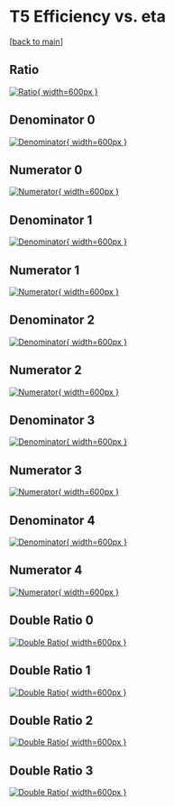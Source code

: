 # T5 Efficiency vs. eta

[[back to main](./)]



## Ratio

[![Ratio](../mtv/var/T5_xtr_13_1_eff_eta.png){ width=600px }](../mtv/var/T5_xtr_13_1_eff_eta.pdf)

## Denominator 0

[![Denominator](../mtv/den/T5_xtr_13_1_eff_eta_den0.png){ width=600px }](../mtv/den/T5_xtr_13_1_eff_eta_den0.pdf)

## Numerator 0

[![Numerator](../mtv/num/T5_xtr_13_1_eff_eta_num0.png){ width=600px }](../mtv/num/T5_xtr_13_1_eff_eta_num0.pdf)

## Denominator 1

[![Denominator](../mtv/den/T5_xtr_13_1_eff_eta_den1.png){ width=600px }](../mtv/den/T5_xtr_13_1_eff_eta_den1.pdf)

## Numerator 1

[![Numerator](../mtv/num/T5_xtr_13_1_eff_eta_num1.png){ width=600px }](../mtv/num/T5_xtr_13_1_eff_eta_num1.pdf)

## Denominator 2

[![Denominator](../mtv/den/T5_xtr_13_1_eff_eta_den2.png){ width=600px }](../mtv/den/T5_xtr_13_1_eff_eta_den2.pdf)

## Numerator 2

[![Numerator](../mtv/num/T5_xtr_13_1_eff_eta_num2.png){ width=600px }](../mtv/num/T5_xtr_13_1_eff_eta_num2.pdf)

## Denominator 3

[![Denominator](../mtv/den/T5_xtr_13_1_eff_eta_den3.png){ width=600px }](../mtv/den/T5_xtr_13_1_eff_eta_den3.pdf)

## Numerator 3

[![Numerator](../mtv/num/T5_xtr_13_1_eff_eta_num3.png){ width=600px }](../mtv/num/T5_xtr_13_1_eff_eta_num3.pdf)

## Denominator 4

[![Denominator](../mtv/den/T5_xtr_13_1_eff_eta_den4.png){ width=600px }](../mtv/den/T5_xtr_13_1_eff_eta_den4.pdf)

## Numerator 4

[![Numerator](../mtv/num/T5_xtr_13_1_eff_eta_num4.png){ width=600px }](../mtv/num/T5_xtr_13_1_eff_eta_num4.pdf)

## Double Ratio 0

[![Double Ratio](../mtv/ratio/T5_xtr_13_1_eff_eta_ratio0.png){ width=600px }](../mtv/ratio/T5_xtr_13_1_eff_eta_ratio0.pdf)

## Double Ratio 1

[![Double Ratio](../mtv/ratio/T5_xtr_13_1_eff_eta_ratio1.png){ width=600px }](../mtv/ratio/T5_xtr_13_1_eff_eta_ratio1.pdf)

## Double Ratio 2

[![Double Ratio](../mtv/ratio/T5_xtr_13_1_eff_eta_ratio2.png){ width=600px }](../mtv/ratio/T5_xtr_13_1_eff_eta_ratio2.pdf)

## Double Ratio 3

[![Double Ratio](../mtv/ratio/T5_xtr_13_1_eff_eta_ratio3.png){ width=600px }](../mtv/ratio/T5_xtr_13_1_eff_eta_ratio3.pdf)

